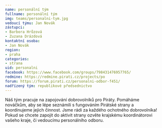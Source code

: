 ```yaml
---
name: personální tým
fullname: personální tým
img: teams/personalni-tym.jpg
vedoucí týmu: Jan Novák
zástupci:
- Barbora Hrůzová
- Zuzana Drázdová
kontaktní osoba:
- Jan Novák
region:
- praha
categories:
- strana
uid: personalni
facebook: https://www.facebook.com/groups/798431476957765/
redmine: https://redmine.pirati.cz/projects/po
forum: https://forum.pirati.cz/personalni-odbor-f451/
nadřízený tým: republikové předsednictvo
---
```


Náš tým pracuje na zapojování dobrovolníků pro Piráty. Pomáháme nováčkům, aby se lépe seznámili s fungováním Pirátské strany a koordinujeme jejich činnost. Jsme rádi za každého ochotného dobrovolníka! Pokud se chcete zapojit do aktivit strany ozvěte krajskému koordinátorovi vašeho kraje, či vedoucímu personálního odboru.
